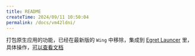 ```yaml
---
title: README
createTime: 2024/09/11 10:50:04
permalink: /docs/vm42ldni/
---
```

打包原生应用的功能，已经在最新版的 `Wing` 中移除，集成到 [Egret Launcer](https://egret.com/products/engine.html) 里，具体操作，[可以查看文档](http://developer.egret.com/cn/github/egret-docs/Native/native/projectsetting/index.html)

